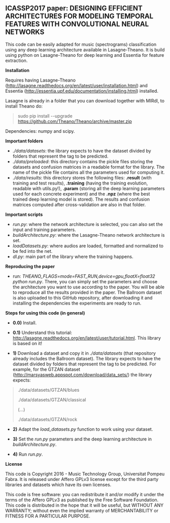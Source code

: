 ICASSP2017 paper: DESIGNING EFFICIENT ARCHITECTURES FOR MODELING TEMPORAL FEATURES WITH CONVOLUTIONAL NEURAL NETWORKS
-----------------------------
This code can be easily adapted for music (spectrograms) classification using any deep learning architecture available in Lasagne-Theano.
It is build using python on Lasagne-Theano for deep learning and Essentia for feature extraction.

**Installation**
 
Requires having Lasagne-Theano (http://lasagne.readthedocs.org/en/latest/user/installation.html) and Essentia (http://essentia.upf.edu/documentation/installing.html) installed.

Lasagne is already in a folder that you can download together with MIRdl, to install Theano do: 
> sudo pip install --upgrade https://github.com/Theano/Theano/archive/master.zip

Dependencies: numpy and scipy.

**Important folders**
- *./data/datasets*: the library expects to have the dataset divided by folders that represent the tag to be predicted. 
- *./data/preloaded*: this directory contains the pickle files storing the datasets and confusion matrices in a readable format for the library. The name of the pickle file contains all the parameters used for computing it.
- *./data/results*: this directory stores the following files: **.result** (with training and test results), **.training** (having the training evolution, readable with utils.py!), **.param** (storing all the deep learning parameters used for each concrete experiment) and the **.npz** (where the best trained deep learning model is stored). The results and confusion matrices computed after cross-validation are also in that folder.
 
**Important scripts**
- *run.py*: where the network architecture is selected, you can also set the input and training parameters.
- *buildArchitecture.py*: where the Lasagne-Theano network architecture is set.
- *loadDatasets.py*: where audios are loaded, formatted and normalized to be fed into the net. 
- *dl.py*: main part of the library where the training happens.

**Reproducing the paper**
- run: *THEANO_FLAGS=mode=FAST_RUN,device=gpu,floatX=float32 python run.py*. There, you can simply set the parameters and choose the architecture you want to use according to the paper. You will be able to reproduce all the results provided in the paper. The Ballroom dataset is also uploaded to this GitHub repository, after downloading it and installing the dependencies the experiments are ready to run.

**Steps for using this code (in general)**
- **0.0)** Install.

- **0.1)** Understand this tutorial: http://lasagne.readthedocs.org/en/latest/user/tutorial.html. This library is based on it!

- **1)** Download a dataset and copy it in *./data/datasets* (that repository already includes the Ballroom dataset). The library expects to have the dataset divided by folders that represent the tag to be predicted. 
For example, for the GTZAN dataset (http://marsyasweb.appspot.com/download/data_sets/) the library expects:
>./data/datasets/GTZAN/blues
>
>./data/datasets/GTZAN/classical
>
> (...)
>
>./data/datasets/GTZAN/rock
- **2)** Adapt the *load_datasets.py* function to work using your dataset.

- **3)** Set the *run.py* parameters and the deep learning architecture in *buildArchitecture.py*.

- **4)** Run *run.py*.

**License**

This code is Copyright 2016 - Music Technology Group, Universitat Pompeu Fabra. It is released under Affero GPLv3 license except for the third party libraries and datasets which have its own licenses.

This code is free software: you can redistribute it and/or modify it under the terms of the Affero GPLv3 as published by the Free Software Foundation. This code is distributed in the hope that it will be useful, but WITHOUT ANY WARRANTY; without even the implied warranty of MERCHANTABILITY or FITNESS FOR A PARTICULAR PURPOSE.
